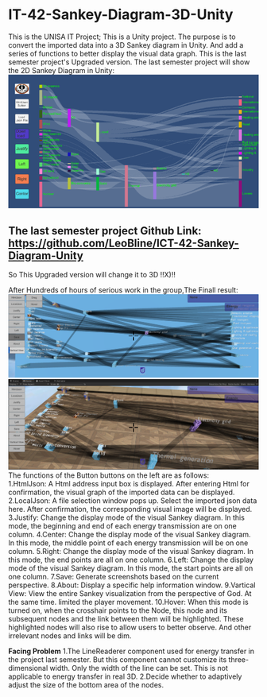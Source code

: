 # IT-42-Sankey-Diagram-3D-Unity
This is the UNISA IT Project; This is a Unity project.  The purpose is to convert the imported data into a 3D Sankey diagram in Unity.  And add a series of functions to better display the visual data graph.
This is the last semester project's Upgraded version.
The last semester project will show the 2D Sankey Diagram in Unity:
![image](https://github.com/LeoBline/IT-42-Sankey-Diagram-3D-Unity/blob/master/Sankey%20Diagram2D.png)


The last semester project Github Link: https://github.com/LeoBline/ICT-42-Sankey-Diagram-Unity
 -----------------------------------------------------------------------------------------------------
 So This Upgraded version will change it to 3D     !!X)!!
 
 After Hundreds of hours of serious work in the group,The Finall result:
 ![image](https://github.com/LeoBline/IT-42-Sankey-Diagram-3D-Unity/blob/master/Assets/StreamingAssets/CameraScreenshot.png)
 ![image](https://github.com/LeoBline/IT-42-Sankey-Diagram-3D-Unity/blob/master/Assets/StreamingAssets/Final%20Result.png)
 The functions of the Button buttons on the left are as follows:  
 1.HtmlJson:
   A Html address input box is displayed.  After entering Html for confirmation, the visual graph of the imported data can be displayed.
 2.LocalJson:
   A file selection window pops up.  Select the imported json data here.  After confirmation, the corresponding visual image will be displayed.
 3.Justify:
   Change the display mode of the visual Sankey diagram.  In this mode, the beginning and end of each energy transmission are on one column.
 4.Center:
   Change the display mode of the visual Sankey diagram.  In this mode, the middle point of each energy transmission will be on one column.
 5.Right:
   Change the display mode of the visual Sankey diagram.  In this mode, the end points are all on one column.
 6.Left:
   Change the display mode of the visual Sankey diagram.  In this mode, the start points are all on one column.
 7.Save:
   Generate screenshots based on the current perspective.
 8.About:
   Display a specific help information window.
 9.Vartical View:
   View the entire Sankey visualization from the perspective of God. At the same time. limited the player movement.
 10.Hover:
   When this mode is turned on, when the crosshair points to the Node, this node and its subsequent nodes and the link between them will be highlighted. These highlighted nodes will also rise to allow users to better observe.  And other irrelevant nodes and links will be dim.
 
**Facing Problem**
1.The LineReaderer component used for energy transfer in the project last semester.  But this component cannot customize its three-dimensional width.  Only the width of the line can be set.  This is not applicable to energy transfer in real 3D.
2.Decide whether to adaptively adjust the size of the bottom area of the nodes.
